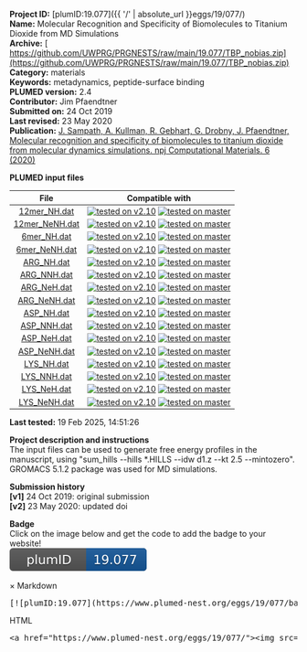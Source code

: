 **Project ID:** [plumID:19.077]({{ '/' | absolute_url }}eggs/19/077/)  
**Name:**  Molecular Recognition and Specificity of Biomolecules to Titanium Dioxide from MD Simulations  
**Archive:** [ https://github.com/UWPRG/PRGNESTS/raw/main/19.077/TBP_nobias.zip](https://github.com/UWPRG/PRGNESTS/raw/main/19.077/TBP_nobias.zip)  
**Category:**  materials  
**Keywords:**  metadynamics, peptide-surface binding  
**PLUMED version:**  2.4  
**Contributor:**  Jim Pfaendtner  
**Submitted on:** 24 Oct 2019  
**Last revised:** 23 May 2020  
**Publication:** [J. Sampath, A. Kullman, R. Gebhart, G. Drobny, J. Pfaendtner, Molecular recognition and specificity of biomolecules to titanium dioxide from molecular dynamics simulations. npj Computational Materials. 6 (2020)](http://dx.doi.org/10.1038/s41524-020-0288-7)  
  
**PLUMED input files**  
  
| File     | Compatible with |  
|:--------:|:--------:|  
| [12mer_NH.dat](./data/12mer_NH.dat.md) |  [![tested on v2.10](https://img.shields.io/badge/v2.10-passing-green.svg)](data/12mer_NH.dat.plumed.stderr) [![tested on master](https://img.shields.io/badge/master-passing-green.svg)](data/12mer_NH.dat.plumed_master.stderr) |  
| [12mer_NeNH.dat](./data/12mer_NeNH.dat.md) |  [![tested on v2.10](https://img.shields.io/badge/v2.10-passing-green.svg)](data/12mer_NeNH.dat.plumed.stderr) [![tested on master](https://img.shields.io/badge/master-passing-green.svg)](data/12mer_NeNH.dat.plumed_master.stderr) |  
| [6mer_NH.dat](./data/6mer_NH.dat.md) |  [![tested on v2.10](https://img.shields.io/badge/v2.10-passing-green.svg)](data/6mer_NH.dat.plumed.stderr) [![tested on master](https://img.shields.io/badge/master-passing-green.svg)](data/6mer_NH.dat.plumed_master.stderr) |  
| [6mer_NeNH.dat](./data/6mer_NeNH.dat.md) |  [![tested on v2.10](https://img.shields.io/badge/v2.10-passing-green.svg)](data/6mer_NeNH.dat.plumed.stderr) [![tested on master](https://img.shields.io/badge/master-passing-green.svg)](data/6mer_NeNH.dat.plumed_master.stderr) |  
| [ARG_NH.dat](./data/ARG_NH.dat.md) |  [![tested on v2.10](https://img.shields.io/badge/v2.10-passing-green.svg)](data/ARG_NH.dat.plumed.stderr) [![tested on master](https://img.shields.io/badge/master-passing-green.svg)](data/ARG_NH.dat.plumed_master.stderr) |  
| [ARG_NNH.dat](./data/ARG_NNH.dat.md) |  [![tested on v2.10](https://img.shields.io/badge/v2.10-passing-green.svg)](data/ARG_NNH.dat.plumed.stderr) [![tested on master](https://img.shields.io/badge/master-passing-green.svg)](data/ARG_NNH.dat.plumed_master.stderr) |  
| [ARG_NeH.dat](./data/ARG_NeH.dat.md) |  [![tested on v2.10](https://img.shields.io/badge/v2.10-passing-green.svg)](data/ARG_NeH.dat.plumed.stderr) [![tested on master](https://img.shields.io/badge/master-passing-green.svg)](data/ARG_NeH.dat.plumed_master.stderr) |  
| [ARG_NeNH.dat](./data/ARG_NeNH.dat.md) |  [![tested on v2.10](https://img.shields.io/badge/v2.10-passing-green.svg)](data/ARG_NeNH.dat.plumed.stderr) [![tested on master](https://img.shields.io/badge/master-passing-green.svg)](data/ARG_NeNH.dat.plumed_master.stderr) |  
| [ASP_NH.dat](./data/ASP_NH.dat.md) |  [![tested on v2.10](https://img.shields.io/badge/v2.10-passing-green.svg)](data/ASP_NH.dat.plumed.stderr) [![tested on master](https://img.shields.io/badge/master-passing-green.svg)](data/ASP_NH.dat.plumed_master.stderr) |  
| [ASP_NNH.dat](./data/ASP_NNH.dat.md) |  [![tested on v2.10](https://img.shields.io/badge/v2.10-passing-green.svg)](data/ASP_NNH.dat.plumed.stderr) [![tested on master](https://img.shields.io/badge/master-passing-green.svg)](data/ASP_NNH.dat.plumed_master.stderr) |  
| [ASP_NeH.dat](./data/ASP_NeH.dat.md) |  [![tested on v2.10](https://img.shields.io/badge/v2.10-passing-green.svg)](data/ASP_NeH.dat.plumed.stderr) [![tested on master](https://img.shields.io/badge/master-passing-green.svg)](data/ASP_NeH.dat.plumed_master.stderr) |  
| [ASP_NeNH.dat](./data/ASP_NeNH.dat.md) |  [![tested on v2.10](https://img.shields.io/badge/v2.10-passing-green.svg)](data/ASP_NeNH.dat.plumed.stderr) [![tested on master](https://img.shields.io/badge/master-passing-green.svg)](data/ASP_NeNH.dat.plumed_master.stderr) |  
| [LYS_NH.dat](./data/LYS_NH.dat.md) |  [![tested on v2.10](https://img.shields.io/badge/v2.10-passing-green.svg)](data/LYS_NH.dat.plumed.stderr) [![tested on master](https://img.shields.io/badge/master-passing-green.svg)](data/LYS_NH.dat.plumed_master.stderr) |  
| [LYS_NNH.dat](./data/LYS_NNH.dat.md) |  [![tested on v2.10](https://img.shields.io/badge/v2.10-passing-green.svg)](data/LYS_NNH.dat.plumed.stderr) [![tested on master](https://img.shields.io/badge/master-passing-green.svg)](data/LYS_NNH.dat.plumed_master.stderr) |  
| [LYS_NeH.dat](./data/LYS_NeH.dat.md) |  [![tested on v2.10](https://img.shields.io/badge/v2.10-passing-green.svg)](data/LYS_NeH.dat.plumed.stderr) [![tested on master](https://img.shields.io/badge/master-passing-green.svg)](data/LYS_NeH.dat.plumed_master.stderr) |  
| [LYS_NeNH.dat](./data/LYS_NeNH.dat.md) |  [![tested on v2.10](https://img.shields.io/badge/v2.10-passing-green.svg)](data/LYS_NeNH.dat.plumed.stderr) [![tested on master](https://img.shields.io/badge/master-passing-green.svg)](data/LYS_NeNH.dat.plumed_master.stderr) |  
  
**Last tested:**  19 Feb 2025, 14:51:26
  
**Project description and instructions**  
The input files can be used to generate free energy profiles in the manuscript, using "sum_hills --hills *.HILLS --idw d1.z --kt 2.5 --mintozero". GROMACS 5.1.2 package was used for MD simulations.

  
**Submission history**  
**[v1]** 24 Oct 2019: original submission  
**[v2]** 23 May 2020: updated doi  
  
**Badge**  
Click on the image below and get the code to add the badge to your website!  
<img src="./badge.svg" alt="plumeDnest:19.077" id="myBtn" class="badge">
<div id="myModal" class="modal">
  <div class="modal-content">
    <span class="close">&times;</span>
    Markdown<pre>[![plumID:19.077](https://www.plumed-nest.org/eggs/19/077/badge.svg)](https://www.plumed-nest.org/eggs/19/077/)</pre>
    HTML<pre>&lt;a href="https://www.plumed-nest.org/eggs/19/077/"&gt;&lt;img src="https://www.plumed-nest.org/eggs/19/077/badge.svg" alt="plumID:19.077"&gt;&lt;/a&gt;</pre>
  </div>
</div>
